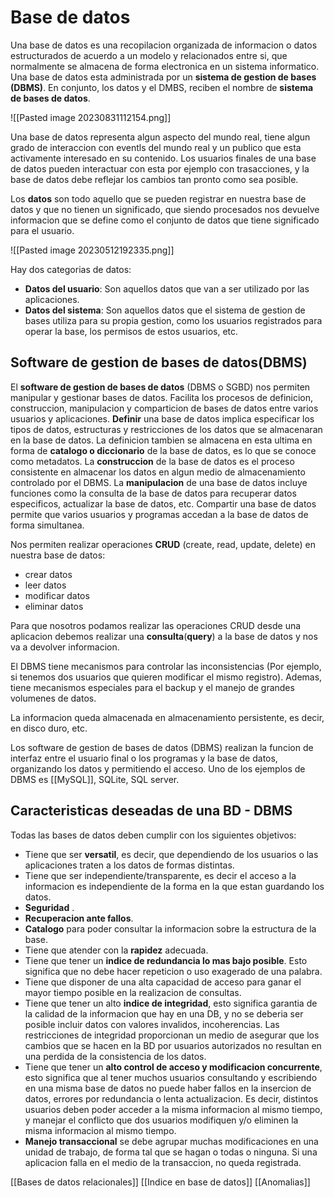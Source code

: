 # Base de datos

Una base de datos es una recopilacion organizada de informacion o datos estructurados de acuerdo a un modelo y relacionados entre si, que normalmente se almacena de forma electronica en un sistema informatico. Una base de datos esta administrada por un **sistema de gestion de bases (DBMS)**. En conjunto, los datos y el DMBS, reciben el nombre de **sistema de bases de datos**.

![[Pasted image 20230831112154.png]]

Una base de datos representa algun aspecto del mundo real, tiene algun grado de interaccion con eventls del mundo real y un publico que esta activamente interesado en su contenido. Los usuarios finales de una base de datos pueden interactuar con esta por ejemplo con trasacciones, y la base de datos debe reflejar los cambios tan pronto como sea posible.

Los **datos** son todo aquello que se pueden registrar en nuestra base de datos y que no tienen un significado, que siendo procesados nos devuelve informacion que se define como el conjunto de datos que tiene significado para el usuario. 

![[Pasted image 20230512192335.png]]

Hay dos categorias de datos:

* **Datos del usuario**: Son aquellos datos que van a ser utilizado por las aplicaciones.
* **Datos del sistema**: Son aquellos datos que el sistema de gestion de bases utiliza para su propia gestion, como los usuarios registrados para operar la base, los permisos de estos usuarios, etc.


## Software de gestion de bases de datos(DBMS)

El **software de gestion de bases de datos** (DBMS o SGBD) nos permiten manipular y gestionar bases de datos. Facilita los procesos de definicion, construccion, manipulacion y comparticion de bases de datos entre varios usuarios y aplicaciones. **Definir** una base de datos implica especificar los tipos de datos, estructuras y restricciones de los datos que se almacenaran en la base de datos. La definicion tambien se almacena en esta ultima en forma de **catalogo o diccionario** de la base de datos, es lo que se conoce como metadatos. La **construccion** de la base de datos es el proceso consistente en almacenar los datos en algun medio de almacenamiento controlado por el DBMS. La **manipulacion** de una base de datos incluye funciones como la consulta de la base de datos para recuperar datos especificos, actualizar la base de datos, etc. Compartir una base de datos permite que varios usuarios y programas accedan a la base de datos de forma simultanea. 

Nos permiten realizar operaciones **CRUD** (create, read, update, delete) en nuestra base de datos:

* crear datos
* leer datos
* modificar datos
* eliminar datos 

Para que nosotros podamos realizar las operaciones CRUD desde una aplicacion debemos realizar una **consulta**(**query**) a la base de datos y nos va a devolver informacion. 

El DBMS tiene mecanismos para controlar las inconsistencias (Por ejemplo, si tenemos dos usuarios que quieren modificar el mismo registro). Ademas, tiene mecanismos especiales para el backup y el manejo de grandes volumenes de datos.

La informacion queda almacenada en almacenamiento persistente, es decir, en disco duro, etc.

Los software de gestion de bases de datos (DBMS) realizan la funcion de interfaz entre el usuario final o los programas y la base de datos, organizando los datos y permitiendo el acceso. Uno de los ejemplos de DBMS es [[MySQL]], SQLite, SQL server.
## Caracteristicas deseadas de una BD - DBMS

Todas las bases de datos deben cumplir con los siguientes objetivos:

* Tiene que ser **versatil**, es decir, que dependiendo de los usuarios o las aplicaciones traten a los datos de formas distintas.
* Tiene que ser independiente/transparente, es decir el acceso a la informacion es independiente de la forma en la que estan guardando los datos.
* **Seguridad** .
* **Recuperacion ante fallos**.
* **Catalogo** para poder consultar la informacion sobre la estructura de la base.
* Tiene que atender con la **rapidez** adecuada.
* Tiene que tener un **indice de redundancia lo mas bajo posible**. Esto significa que no debe hacer repeticion o uso exagerado de una palabra.
* Tiene que disponer de una alta capacidad de acceso para ganar el mayor tiempo posible en la realizacion de consultas.
* Tiene que tener un alto **indice de integridad**, esto significa garantia de la calidad de la informacion que hay en una DB, y no se deberia ser posible incluir datos con valores invalidos, incoherencias. Las restricciones de integridad proporcionan un medio de asegurar que los cambios que se hacen en la BD por usuarios autorizados no resultan en una perdida de la consistencia de los datos.
* Tiene que tener un **alto control de acceso y modificacion concurrente**, esto significa que al tener muchos usuarios consultando y escribiendo en una misma base de datos no puede haber fallos en la insercion de datos, errores por redundancia o lenta actualizacion. Es decir, distintos usuarios deben poder acceder a la misma informacion al mismo tiempo, y manejar el conflicto que dos usuarios modifiquen y/o eliminen la misma informacion al mismo tiempo.
* **Manejo transaccional** se debe agrupar muchas modificaciones en una unidad de trabajo, de forma tal que se hagan o todas o ninguna. Si una aplicacion falla en el medio de la transaccion, no queda registrada.

[[Bases de datos relacionales]]
[[Indice en base de datos]]
[[Anomalias]]